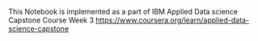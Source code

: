 This Notebook is implemented as a part of  IBM Applied Data science Capstone Course Week 3
https://www.coursera.org/learn/applied-data-science-capstone



